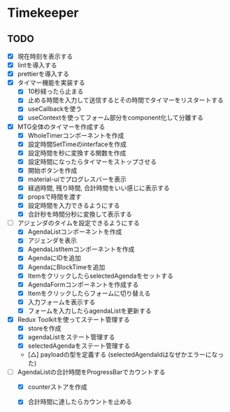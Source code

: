 # Timekeeper

## TODO
- [x] 現在時刻を表示する
- [x] lintを導入する
- [x] prettierを導入する
- [x] タイマー機能を実装する
  - [x] 10秒経ったら止まる
  - [x] 止める時間を入力して送信するとその時間でタイマーをリスタートする
  - [x] useCallbackを使う
  - [x] useContextを使ってフォーム部分をcomponent化して分離する
- [x] MTG全体のタイマーを作成する
  - [x] WholeTimerコンポーネントを作成
  - [x] 設定時間SetTimeのinterfaceを作成
  - [x] 設定時間を秒に変換する関数を作成
  - [x] 設定時間になったらタイマーをストップさせる
  - [x] 開始ボタンを作成
  - [x] material-uiでプログレスバーを表示
  - [x] 経過時間, 残り時間, 合計時間をいい感じに表示する
  - [x] propsで時間を渡す
  - [x] 設定時間を入力できるようにする
  - [x] 合計秒を時間分秒に変換して表示する
- [ ] アジェンダのタイムを設定できるようにする
  - [x] AgendaListコンポーネントを作成
  - [x] アジェンダを表示
  - [x] AgendaListItemコンポーネントを作成
  - [x] AgendaにIDを追加
  - [x] AgendaにBlockTimeを追加
  - [x] ItemをクリックしたらselectedAgendaをセットする
  - [x] AgendaFormコンポーネントを作成する
  - [x] Itemをクリックしたらフォームに切り替える
  - [x] 入力フォームを表示する
  - [x] フォームを入力したらagendaListを更新する
- [x] Redux Toolkitを使ってステート管理する
  - [x] storeを作成
  - [x] agendaListをステート管理する
  - [x] selectedAgendaをステート管理する
  - [△] payloadの型を定義する (selectedAgendaIdはなぜかエラーになった)
- [ ] AgendaListの合計時間をProgressBarでカウントする
  - [x] counterストアを作成
  - [x] 合計時間に達したらカウントを止める

